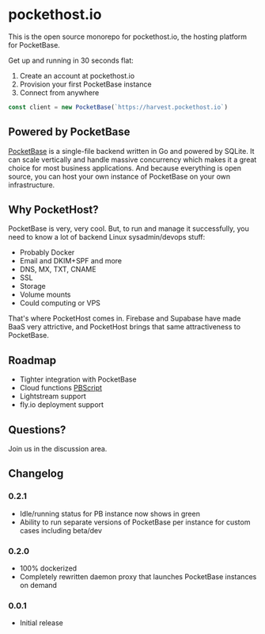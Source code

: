 # pockethost.io

This is the open source monorepo for pockethost.io, the hosting platform for PocketBase.

Get up and running in 30 seconds flat:

1. Create an account at pockethost.io
2. Provision your first PocketBase instance
3. Connect from anywhere

```ts
const client = new PocketBase(`https://harvest.pockethost.io`)
```

## Powered by PocketBase

[PocketBase](https://pocketbase.io) is a single-file backend written in Go and powered by SQLite. It can scale vertically and handle massive concurrency which makes it a great choice for most business applications. And because everything is open source, you can host your own instance of PocketBase on your own infrastructure.

## Why PocketHost?

PocketBase is very, very cool. But, to run and manage it successfully, you need to know a lot of backend Linux sysadmin/devops stuff:

- Probably Docker
- Email and DKIM+SPF and more
- DNS, MX, TXT, CNAME
- SSL
- Storage
- Volume mounts
- Could computing or VPS

That's where PocketHost comes in. Firebase and Supabase have made BaaS very attrictive, and PocketHost brings that same attractiveness to PocketBase.

## Roadmap

- Tighter integration with PocketBase
- Cloud functions [PBScript](https://github.com/benallfree/pbscript)
- Lightstream support
- fly.io deployment support

## Questions?

Join us in the discussion area.

## Changelog

### 0.2.1

- Idle/running status for PB instance now shows in green
- Ability to run separate versions of PocketBase per instance for custom cases including beta/dev

### 0.2.0

- 100% dockerized
- Completely rewritten daemon proxy that launches PocketBase instances on demand

### 0.0.1

- Initial release
